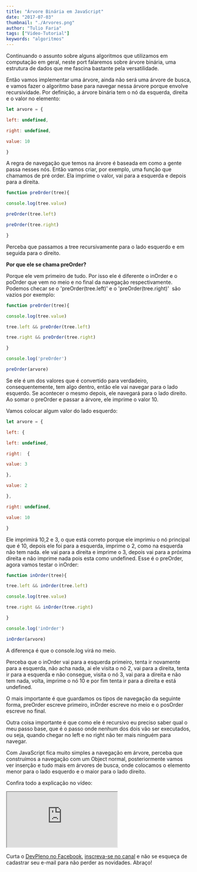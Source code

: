 ```yaml
---
title: "Árvore Binária em JavaScript"
date: "2017-07-03"
thumbnail: "./Arvores.png"
author: "Tulio Faria"
tags: ["Video-Tutorial"]
keywords: "algoritmos"
---
```


Continuando o assunto sobre alguns algoritmos que utilizamos em computação em geral, neste port falaremos sobre árvore binária, uma estrutura de dados que me fascina bastante pela versatilidade.

Então vamos implementar uma árvore, ainda não será uma árvore de busca, e vamos fazer o algoritmo base para navegar nessa árvore porque envolve recursividade. Por definição, a árvore binária tem o nó da esquerda, direita e o valor no elemento:

```js {numberLines: true}
let arvore = {

left: undefined,

right: undefined,

value: 10

}
```

A regra de navegação que temos na árvore é baseada em como a gente passa nesses nós. Então vamos criar, por exemplo, uma função que chamamos de pré order. Ela imprime o valor, vai para a esquerda e depois para a direita.

```js {numberLines: true}
function preOrder(tree){

console.log(tree.value)

preOrder(tree.left)

preOrder(tree.right)

}
```

Perceba que passamos a tree recursivamente para o lado esquerdo e em seguida para o direito.

 **Por que ele se chama preOrder?** 
 
 Porque ele vem primeiro de tudo. Por isso ele é diferente o inOrder e o poOrder que vem no meio e no final da navegação respectivamente. Podemos checar se o 'preOrder(tree.left)' e o 'preOrder(tree.right)'  são vazios por exemplo:

```js {numberLines: true}
function preOrder(tree){

console.log(tree.value)

tree.left && preOrder(tree.left)

tree.right && preOrder(tree.right)

}

console.log('preOrder')

preOrder(arvore)
```


Se ele é um dos valores que é convertido para verdadeiro, consequentemente, tem algo dentro, então ele vai navegar para o lado esquerdo. Se acontecer o mesmo depois, ele navegará para o lado direito. Ao somar o preOrder e passar a árvore, ele imprime o valor 10.

Vamos colocar algum valor do lado esquerdo:

```js {numberLines: true}
let arvore = {

left: {

left: undefined,

right:  {

value: 3

},

value: 2

},

right: undefined,

value: 10

}
```

Ele imprimirá 10,2 e 3, o que está correto porque ele imprimiu o nó principal que é 10, depois ele foi para a esquerda, imprime o 2, como na esquerda não tem nada. ele vai para a direita e imprime o 3, depois vai para a próxima direita e não imprime nada pois esta como undefined. Esse é o preOrder, agora vamos testar o inOrder:

```js {numberLines: true}
function inOrder(tree){

tree.left && inOrder(tree.left)

console.log(tree.value)

tree.right && inOrder(tree.right)

}

console.log('inOrder')

inOrder(arvore)
```

A diferença é que o console.log virá no meio.

Perceba que o inOrder vai para a esquerda primeiro, tenta ir novamente para a esquerda, não acha nada, ai ele visita o nó 2, vai para a direita, tenta ir para a esquerda e não consegue, visita o nó 3, vai para a direita e não tem nada, volta, imprime o nó 10 e por fim tenta ir para a direita e está undefined.

O mais importante é que guardamos os tipos de navegação da seguinte forma, preOrder escreve primeiro, inOrder escreve no meio e o posOrder escreve no final.

Outra coisa importante é que como ele é recursivo eu preciso saber qual o meu passo base, que é o passo onde nenhum dos dois vão ser executados, ou seja, quando chegar no left e no right não ter mais ninguém para navegar.

Com JavaScript fica muito simples a navegação em árvore, perceba que construímos a navegação com um Object normal, posteriormente vamos ver inserção e tudo mais em árvores de busca, onde colocamos o elemento menor para o lado esquerdo e o maior para o lado direito.

Confira todo a explicação no vídeo:

 <div class="embed-responsive embed-responsive-16by9"> 
 <iframe class="embed-responsive-item" src="https://www.youtube.com/embed/_jBCy4VX4C4" allowfullscreen></iframe> 
 </div>
 
 Curta o [DevPleno no Facebook](https://www.facebook.com/devpleno), [inscreva-se no canal](https://www.youtube.com/devplenocom) e não se esqueça de cadastrar seu e-mail para não perder as novidades. Abraço!